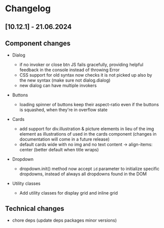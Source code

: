 # Changelog

## \[10.12.1\] - 21.06.2024

## Component changes

- Dialog

  - if no invoker or close btn JS fails gracefully, providing helpful feedback in the console instead of throwing Error
  - CSS support for old syntax now checks it is not picked up also by the new syntax (make sure not dialog.dialog)
  - new dialog can have multiple invokers

- Buttons

  - loading spinner of buttons keep their aspect-ratio even if the buttons is squashed, when they're in overflow state

- Cards

  - add support for div.illustration & picture elements in lieu of the img element as illustrations of used in the cards component (changes in documentation will come in a future release)
  - default cards wide with no img and no text content -> align-items: center (better default when title wraps)

- Dropdown

  - dropdown.init() method now accept `id` parameter to initialize specific dropdowns, instead of always all dropdowns found in the DOM

- Utility classes

  - Add utility classes for display grid and inline grid

## Technical changes

- chore deps (update deps packages minor versions)
